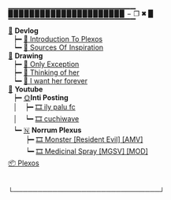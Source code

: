 ▁▁▁▁▁▁▁▁▁▁▁▁▁▁▁▁▁▁▁▁▁▁▁▁<br>
▉▉▉▉▉▉▉▉▉▉▉▉▉▉▉▉▉▉▉▉▉▉ − ❐ 🞮 ▉
▔▔▔▔▔▔▔▔▔▔▔▔▔▔▔▔▔▔▔▔▔▔▔▔<br>
 [📂](https://plexos.neocities.org) **Devlog**<br>
⠀┝━ [📄 Introduction To Plexos](https://plexos.neocities.org/entry.html?blog=1)<br>
⠀┕━ [📄 Sources Of Inspiration](https://plexos.neocities.org/entry.html?blog=2)<br>
 [📂](https://www.deviantart.com/norrum) **Drawing**<br>
⠀┝━ [📝 Only Exception](https://www.deviantart.com/norrum/art/Only-exception-914328506)<br>
⠀┝━ [📝 Thinking of her](https://www.deviantart.com/norrum/art/Thinking-of-her-901114702)<br>
⠀┕━ [📝 I want her forever](https://www.deviantart.com/norrum/art/I-want-her-forever-901115217)<br>
 [📂](https://www.youtube.com/channel/UCrP14Ec_49f7haVic8Yzf5g) **Youtube**<br>
⠀┝━ [🌞](https://www.youtube.com/channel/UCwww0wC-lRMrmMvGjgU7Dhg)**Inti Posting**<br>
⠀│⠀ ┝━ [🎞️ ily palu fc](https://www.youtube.com/watch?v=ukmLvDd8fKY)<br>
⠀│⠀ ┕━ [🎞️ cuchiwave](https://www.youtube.com/watch?v=CL0yJZuQmqg)<br>
⠀┕━ [🇳](https://www.youtube.com/c/NorrumPlexus) **Norrum Plexus**<br>
⠀⠀⠀ ┝━ [🎞️ Monster [Resident Evil] [AMV]](https://www.youtube.com/watch?v=GYCgF_-URj0)<br>
⠀⠀⠀ ┕━ [🎞️ Medicinal Spray [MGSV] [MOD]](https://www.youtube.com/watch?v=8lm00VEhMJo)<br>
 [📦 Plexos](https://pentacoro.github.io)<br>
<br>
<br>
└──────────────────────────────┘
